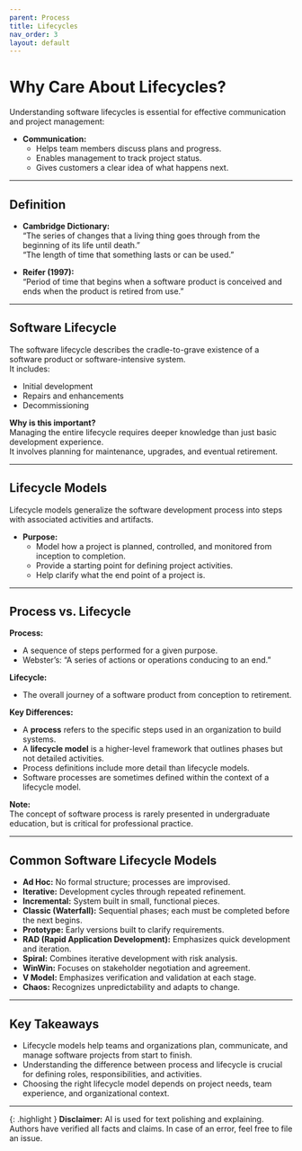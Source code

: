 ```yaml
---
parent: Process
title: Lifecycles
nav_order: 3
layout: default
---
```


# Why Care About Lifecycles?

Understanding software lifecycles is essential for effective communication and project management:

- **Communication:**  
  - Helps team members discuss plans and progress.
  - Enables management to track project status.
  - Gives customers a clear idea of what happens next.

---

## Definition

- **Cambridge Dictionary:**  
  “The series of changes that a living thing goes through from the beginning of its life until death.”  
  “The length of time that something lasts or can be used.”

- **Reifer (1997):**  
  “Period of time that begins when a software product is conceived and ends when the product is retired from use.”

---

## Software Lifecycle

The software lifecycle describes the cradle-to-grave existence of a software product or software-intensive system.  
It includes:
- Initial development
- Repairs and enhancements
- Decommissioning

**Why is this important?**  
Managing the entire lifecycle requires deeper knowledge than just basic development experience.  
It involves planning for maintenance, upgrades, and eventual retirement.

---

## Lifecycle Models

Lifecycle models generalize the software development process into steps with associated activities and artifacts.

- **Purpose:**  
  - Model how a project is planned, controlled, and monitored from inception to completion.
  - Provide a starting point for defining project activities.
  - Help clarify what the end point of a project is.

---

## Process vs. Lifecycle

**Process:**  
- A sequence of steps performed for a given purpose.  
- Webster’s: “A series of actions or operations conducing to an end.”

**Lifecycle:**  
- The overall journey of a software product from conception to retirement.

**Key Differences:**
- A **process** refers to the specific steps used in an organization to build systems.
- A **lifecycle model** is a higher-level framework that outlines phases but not detailed activities.
- Process definitions include more detail than lifecycle models.
- Software processes are sometimes defined within the context of a lifecycle model.

**Note:**  
The concept of software process is rarely presented in undergraduate education, but is critical for professional practice.

---

## Common Software Lifecycle Models

- **Ad Hoc:** No formal structure; processes are improvised.
- **Iterative:** Development cycles through repeated refinement.
- **Incremental:** System built in small, functional pieces.
- **Classic (Waterfall):** Sequential phases; each must be completed before the next begins.
- **Prototype:** Early versions built to clarify requirements.
- **RAD (Rapid Application Development):** Emphasizes quick development and iteration.
- **Spiral:** Combines iterative development with risk analysis.
- **WinWin:** Focuses on stakeholder negotiation and agreement.
- **V Model:** Emphasizes verification and validation at each stage.
- **Chaos:** Recognizes unpredictability and adapts to change.

---

## Key Takeaways

- Lifecycle models help teams and organizations plan, communicate, and manage software projects from start to finish.
- Understanding the difference between process and lifecycle is crucial for defining roles, responsibilities, and activities.
- Choosing the right lifecycle model depends on project needs, team experience, and organizational context.

---

{: .highlight }
**Disclaimer:** AI is used for text polishing and explaining. Authors have verified all facts and claims. In case of an error, feel free to file an issue.
